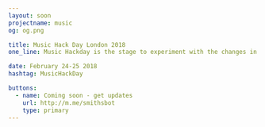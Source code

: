 ```yaml
---
layout: soon
projectname: music
og: og.png

title: Music Hack Day London 2018
one_line: Music Hackday is the stage to experiment with the changes in music and develop ideas for the future.

date: February 24-25 2018
hashtag: MusicHackDay

buttons:
  - name: Coming soon - get updates
    url: http://m.me/smithsbot
    type: primary
---
```

